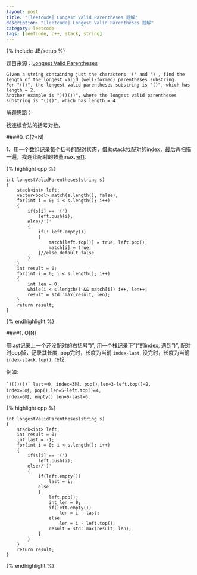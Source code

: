 ```yaml
---
layout: post
title: "[leetcode] Longest Valid Parentheses 题解"
description: "[leetcode] Longest Valid Parentheses 题解"
category: leetcode 
tags: [leetcode, c++, stack, string]
---
```

{% include JB/setup %}


题目来源：[Longest Valid Parentheses](https://oj.leetcode.com/problems/longest-valid-parentheses/)

>
	Given a string containing just the characters '(' and ')', find the length of the longest valid (well-formed) parentheses substring.
	For "(()", the longest valid parentheses substring is "()", which has length = 2.
	Another example is ")()())", where the longest valid parentheses substring is "()()", which has length = 4.

解题思路：

找连续合法的括号对数。

####0. O(2\*N) 

1、用一个数组记录每个括号的配对状态，借助stack找配对的index，最后再扫描一遍，找连续配对的数量max.[ref1](https://oj.leetcode.com/discuss/5907/an-easy-understanding-way-to-solve-it).

{% highlight cpp %}
	
	int longestValidParentheses(string s) 
    {
        stack<int> left;
        vector<bool> match(s.length(), false);
        for(int i = 0; i < s.length(); i++)
        {
            if(s[i] == '(')
                left.push(i);
            else//')'
            {
                if(! left.empty())
                {
                    match[left.top()] = true; left.pop();
                    match[i] = true;
                }//else default false
            }
        }
        int result = 0;
        for(int i = 0; i < s.length(); i++)
        {
            int len = 0;
            while(i < s.length() && match[i]) i++, len++;
            result = std::max(result, len);
        }
        return result;
    }
{% endhighlight %}

####1. O(N)


用last记录上一个还没配对的右括号”)”, 用一个栈记录下”(“的index, 遇到”)”, 配对时pop掉，记录其长度, pop完时，长度为当前 `index-last`, 没完时，长度为当前`index-stack.top()`. [ref2](http://www.cnblogs.com/lichen782/p/leetcode_Longest_Valid_Parentheses.html)

例如:

	`)(()())` last＝0, index=3时, pop(),len=3-left.top()=2, 
	index=5时, pop(),len=5-left.top()=4, 
	index=6时, empty() len=6-last=6.

{% highlight cpp %}
	
	int longestValidParentheses(string s) 
    {
        stack<int> left;
        int result = 0;
        int last = -1;
        for(int i = 0; i < s.length(); i++)
        {
            if(s[i] == '(')
                left.push(i);
            else//')'
            {
                if(left.empty())
                    last = i;
                else
                {
                    left.pop();
                    int len = 0;
                    if(left.empty())
                        len = i - last;
                    else
                        len = i - left.top();
                    result = std::max(result, len);
                }
            }
        }
        return result;
    }
{% endhighlight %}
